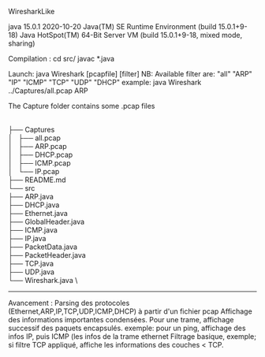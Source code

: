 WiresharkLike

java 15.0.1 2020-10-20
Java(TM) SE Runtime Environment (build 15.0.1+9-18)
Java HotSpot(TM) 64-Bit Server VM (build 15.0.1+9-18, mixed mode, sharing)

Compilation : 
cd src/
javac *.java

Launch: 
java Wireshark [pcapfile] [filter]
NB: Available filter are: "all" "ARP" "IP" "ICMP" "TCP" "UDP" "DHCP"
example: java Wireshark ../Captures/all.pcap ARP

The Capture folder contains some .pcap files

 \
├── Captures \
│   ├── all.pcap \
│   ├── ARP.pcap \
│   ├── DHCP.pcap \
│   ├── ICMP.pcap \
│   └── IP.pcap \
├── README.md \
└── src\
    ├── ARP.java \
    ├── DHCP.java \
    ├── Ethernet.java \
    ├── GlobalHeader.java \
    ├── ICMP.java \
    ├── IP.java \
    ├── PacketData.java \
    ├── PacketHeader.java \
    ├── TCP.java \
    ├── UDP.java \
    └── Wireshark.java \
    
-------------------------
Avancement : 
Parsing des protocoles (Ethernet,ARP,IP,TCP,UDP,ICMP,DHCP) à partir d'un fichier pcap
Affichage des informations importantes condensées.
Pour une trame, affichage successif des paquets encapsulés.
exemple: pour un ping, affichage des infos IP, puis ICMP (les infos de la trame ethernet
Filtrage basique, exemple; si filtre TCP appliqué, affiche les informations des couches < TCP.
